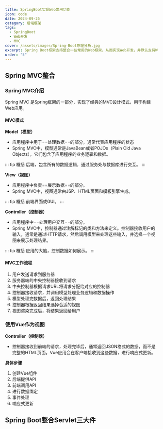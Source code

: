 ```yaml
---
title: SpringBoot实现Web常用功能
icon: code
date: 2024-09-25
category: 后端框架
tags:
  - SpringBoot
  - Web开发
  - MVC
cover: /assets/images/Spring-Boot原理分析.jpg
excerpt: Spring Boot框架支持整合一些常用的Web框架，从而实现Web开发，并默认支持Web开发中的一些调用功能。
order: "5"
---
```


## Spring MVC整合

### Spring MVC介绍

Spring MVC 是Spring框架的一部分，实现了经典的MVC设计模式，用于构建Web应用。

#### MVC模式

**Model（模型）**

- 应用程序中用于==处理数据==的部分，通常代表应用程序的状态
- Spring MVC中，模型通常是JavaBean或者POJOs（Plain Old Java Objects），它们包含了应用程序的业务逻辑和数据。

::: tip 概括
后端，包含所有的数据逻辑，通过服务处与数据库进行交互。
:::

**View（视图）**

- 应用程序中负责==展示数据==的部分。
- Spring MVC中，视图通常由JSP、HTML页面和模板引擎生成。

::: tip 概括
前端界面或GUI。
:::

**Controller（控制器）**

- 应用程序中==处理用户交互==的部分。
- Spring MVC中，控制器通过注解标记的类和方法来定义。控制器接收用户的输入，通常是通过HTTP请求，然后调用模型来处理这些输入，并选择一个视图来展示处理结果。

::: tip 概括
应用的大脑，控制数据如何展示。
:::

#### MVC工作流程

1. 用户发送请求到服务器
2. 服务器端的中央控制器接收到请求
3. 中央控制器根据请求URL将请求分配给对应的控制器
4. 控制器接收请求，并调用模型处理业务逻辑和数据操作
5. 模型处理完数据后，返回处理结果
6. 控制器根据返回结果选择合适的视图
7. 视图渲染完成后，将结果返回给用户

### 使用Vue作为视图

**Controller（控制器）**

- 控制器接收到前端的请求，处理完毕后，通常返回JSON格式的数据，而不是完整的HTML页面。Vue应用会在客户端接收到这些数据，进行响应式更新。

**具体步骤**

1. 创建Vue组件
2. 后端提供API
3. 前端调用API
4. 进行数据绑定
5. 事件处理
6. 响应式更新

## Spring Boot整合Servlet三大件

